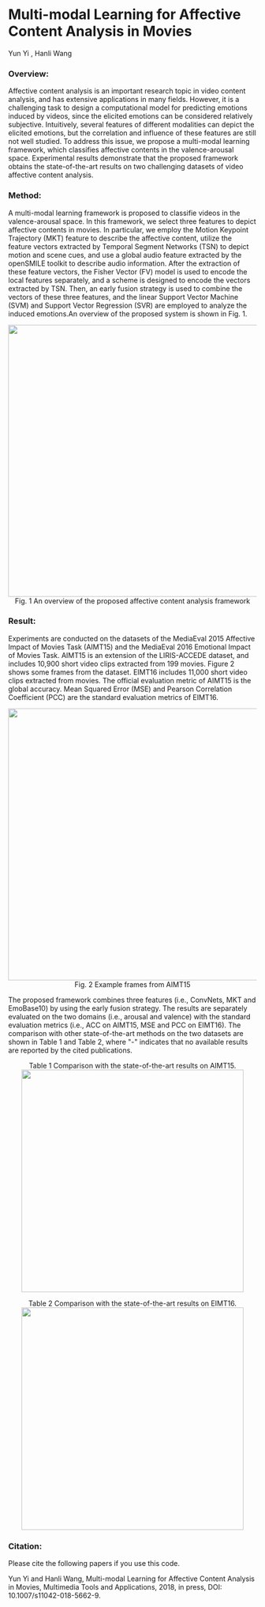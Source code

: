 # Multi-modal Learning for Affective Content Analysis in Movies

Yun Yi , Hanli Wang

### Overview:

Affective content analysis is an important research topic in video content analysis, and has extensive applications in many fields. However, it is a challenging task to design a computational model for predicting emotions induced by videos, since the elicited emotions can be considered relatively subjective. Intuitively, several features of different modalities can depict the elicited emotions, but the correlation and influence of these features are still not well studied. To address this issue, we propose a multi-modal learning framework, which classifies affective contents in the valence-arousal space. Experimental results demonstrate that the proposed framework obtains the state-of-the-art results on two challenging datasets of video affective content analysis.

### Method:

A multi-modal learning framework is proposed to classifie videos in the valence-arousal space. In this framework, we select three features to depict affective contents in movies. In particular, we employ the Motion Keypoint Trajectory (MKT) feature to describe the affective content, utilize the feature vectors extracted by Temporal Segment Networks (TSN) to depict motion and scene cues, and use a global audio feature extracted by the openSMILE toolkit to describe audio information. After the extraction of these feature vectors, the Fisher Vector (FV) model is used to encode the local features separately, and a scheme is designed to encode the vectors extracted by TSN. Then, an early fusion strategy is used to combine the vectors of these three features, and the linear Support Vector Machine (SVM) and Support Vector Regression (SVR) are employed to analyze the induced emotions.An overview of the proposed system is shown in Fig. 1.

<p align="center">
<image src="source/Fig1.png" width="550">
<br/><font>Fig. 1 An overview of the proposed affective content analysis framework</font>
</p>


### Result:

Experiments are conducted on the datasets of the MediaEval 2015 Affective Impact of Movies Task (AIMT15) and the MediaEval 2016 Emotional Impact of Movies Task. AIMT15 is an extension of the LIRIS-ACCEDE dataset, and includes 10,900 short video clips extracted from 199 movies. Figure 2 shows some frames from the dataset. EIMT16 includes 11,000 short video clips extracted from movies. The official evaluation metric of AIMT15 is the global accuracy. Mean Squared Error (MSE) and Pearson Correlation Coefficient (PCC) are the standard evaluation metrics of EIMT16.

<p align="center">
<image src="source/Fig2.png" width="550">
<br/><font>Fig. 2 Example frames from AIMT15</font>
</p>


The proposed framework combines three features (i.e., ConvNets, MKT and EmoBase10) by using the early fusion strategy. The results are separately evaluated on the two domains (i.e., arousal and valence) with the standard evaluation metrics (i.e., ACC on AIMT15, MSE and PCC on EIMT16). The comparison with other state-of-the-art methods on the two datasets are shown in Table 1 and Table 2, where "-" indicates that no available results are reported by the cited publications.

<p align="center">
<font>Table 1 Comparison with the state-of-the-art results on AIMT15.</font><br/>
<image src="source/Fig3.png" width="450">
</p>
<p align="center">
<font>Table 2 Comparison with the state-of-the-art results on EIMT16.</font><br/>
<image src="source/Fig4.png" width="450">
</p>


### Citation:

Please cite the following papers if you use this code.

Yun Yi and Hanli Wang, Multi-modal Learning for Affective Content Analysis in Movies, Multimedia Tools and Applications, 2018, in press, DOI: 10.1007/s11042-018-5662-9.

